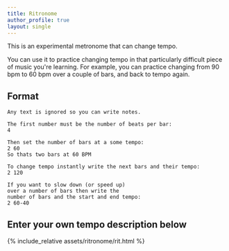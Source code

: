 ```yaml
---
title: Ritronome
author_profile: true
layout: single
---
```


This is an experimental metronome that can change tempo.

You can use it to practice changing tempo in that particularly difficult piece of music you're learning. For example, you can practice changing from 90 bpm to 60 bpm over a couple of bars, and back to tempo again.

## Format

    Any text is ignored so you can write notes.
    
    The first number must be the number of beats per bar:
    4

    Then set the number of bars at a some tempo:
    2 60
    So thats two bars at 60 BPM

    To change tempo instantly write the next bars and their tempo:
    2 120

    If you want to slow down (or speed up)
    over a number of bars then write the
    number of bars and the start and end tempo:
    2 60-40

## Enter your own tempo description below
{% include_relative assets/ritronome/rit.html %}
